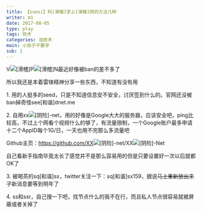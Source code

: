 ```yaml
---
title: 【zuosi】科[滑稽]学上[滑稽]网的方法几种
writer: m1
date: 2017-08-05
type: play
tags: 技术
categories: 浊技术
main: 小孩子不要学
sub: 1
---
```


V<img class="small-img" src="https://gsp0.baidu.com/5aAHeD3nKhI2p27j8IqW0jdnxx1xbK/tb/editor/images/client/image_emoticon25.png" alt="[滑稽]">P<img class="small-img" src="https://gsp0.baidu.com/5aAHeD3nKhI2p27j8IqW0jdnxx1xbK/tb/editor/images/client/image_emoticon25.png" alt="[滑稽]">N最近好像被ban的差不多了

所以我还是本着雷锋精神分享一些东西，不知道有没有用

1\. 用的人挺多的seed，只是不知道信息安不安全，讨厌签到什么的。官网还没被ban掉奇怪see[和谐]dnet.me

2\. 自用xx<img class="small-img" src="http://tb2.bdstatic.com/tb/editor/images/face/i_f16.png?t=20140803" alt="[阴险]">-net，用的好像是Google大大的服务器，应该安全吧，ping比较高，不过上个网看个视频什么的够了，有流量限制，一个Google账户最多申请十二个AppID每个1G/日，一天也用不完那么多流量吧

Github主页：https://github.com/XX<img class="small-img" src="http://tb2.bdstatic.com/tb/editor/images/face/i_f33.png?t=20140803" alt="[阴险]">-net/XX<img class="small-img" src="http://tb2.bdstatic.com/tb/editor/images/face/i_f33.png?t=20140803" alt="[阴险]">-Net

自己看新手指南毕竟太长了感觉并不是那么容易用的但是只要设置好一次以后就都OK了

3\. 被喝茶的sq[和谐]sx，twitter关注一下：sq[和谐]sx159，据说~~马上重新放出来了~~新消息要等到明年了

4\. ss和ssr，自己搜一下吧，找节点什么的我不在行，而且私人节点很容易就被屏蔽或者关掉了